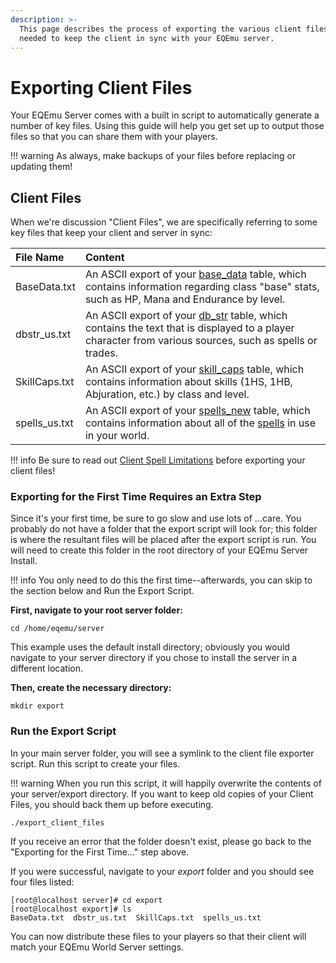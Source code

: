 ```yaml
---
description: >-
  This page describes the process of exporting the various client files that are
  needed to keep the client in sync with your EQEmu server.
---
```


# Exporting Client Files

Your EQEmu Server comes with a built in script to automatically generate a number of key files.  Using this guide will help you get set up to output those files so that you can share them with your players.

!!! warning
      As always, make backups of your files before replacing or updating them!


## Client Files

When we're discussion "Client Files", we are specifically referring to some key files that keep your client and server in sync:

| File Name | Content |
| :--- | :--- |
| BaseData.txt | An ASCII export of your [base_data](https://docs.eqemu.io/schema/client-files/base_data/) table, which contains information regarding class "base" stats, such as HP, Mana and Endurance by level. |
| dbstr_us.txt | An ASCII export of your [db_str](https://docs.eqemu.io/schema/client-files/db_str/) table, which contains the text that is displayed to a player character from various sources, such as spells or trades. |
| SkillCaps.txt | An ASCII export of your [skill_caps](https://docs.eqemu.io/schema/client-files/skill_caps/) table, which contains information about skills (1HS, 1HB, Abjuration, etc.) by class and level. |
| spells_us.txt | An ASCII export of your [spells_new](https://docs.eqemu.io/schema/spells/spells_new/) table, which contains information about all of the [spells](../spells/) in use in your world. |

!!! info
      Be sure to read out [Client Spell Limitations](../spells/client-spell-id-limitations.md) before exporting your client files!


### Exporting for the First Time Requires an Extra Step

Since it's your first time, be sure to go slow and use lots of ...care.  You probably do not have a folder that the export script will look for; this folder is where the resultant files will be placed after the export script is run.  You will need to create this folder in the root directory of your EQEmu Server Install.

!!! info
      You only need to do this the first time--afterwards, you can skip to the section below and Run the Export Script.


**First, navigate to your root server folder:**

```text
cd /home/eqemu/server
```

This example uses the default install directory; obviously you would navigate to your server directory if you chose to install the server in a different location.

**Then, create the necessary directory:**

```text
mkdir export
```

### Run the Export Script

In your main server folder, you will see a symlink to the client file exporter script.  Run this script to create your files.  

!!! warning
      When you run this script, it will happily overwrite the contents of your server/export directory.  If you want to keep old copies of your Client Files, you should back them up before executing.


```text
./export_client_files
```

If you receive an error that the folder doesn't exist, please go back to the "Exporting for the First Time..." step above.

If you were successful, navigate to your _export_ folder and you should see four files listed:

```text
[root@localhost server]# cd export
[root@localhost export]# ls
BaseData.txt  dbstr_us.txt  SkillCaps.txt  spells_us.txt
```

You can now distribute these files to your players so that their client will match your EQEmu World Server settings.

